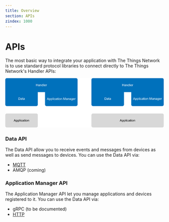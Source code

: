 ```yaml
---
title: Overview
section: APIs
zindex: 1000
---
```


# APIs

The most basic way to integrate your application with The Things Network is to use standard protocol libraries to connect directly to The Things Network's Handler APIs:

![APIs](options-apis.png)

### Data API
The Data API allow you to receive events and messages from devices as well as send messages to devices. You can use the Data API via:

* [MQTT](mqtt/index.md)
* AMQP (coming)

### Application Manager API
The Application Manager API let you manage applications and devices registered to it. You can use the Data API via:

* gRPC (to be documented)
* [HTTP](manager/index.md)